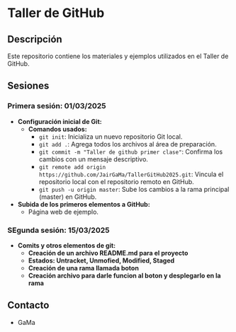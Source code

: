 # Taller de GitHub

## Descripción

Este repositorio contiene los materiales y ejemplos utilizados en el Taller de GitHub.

## Sesiones

### Primera sesión: 01/03/2025

* **Configuración inicial de Git:**
    * **Comandos usados:**
        * `git init`: Inicializa un nuevo repositorio Git local.
        * `git add .`: Agrega todos los archivos al área de preparación.
        * `git commit -m "Taller de github primer clase"`: Confirma los cambios con un mensaje descriptivo.
        * `git remote add origin https://github.com/JairGaMa/TallerGitHub2025.git`: Vincula el repositorio local con el repositorio remoto en GitHub.
        * `git push -u origin master`: Sube los cambios a la rama principal (master) en GitHub.
* **Subida de los primeros elementos a GitHub:**
    * Página web de ejemplo.

### SEgunda sesión: 15/03/2025

* **Comits y otros elementos de git:**
    * **Creación de un archivo README.md para el proyecto**
    * **Estados: Untracket, Unmofied, Modified, Staged**
    * **Creación de una rama llamada boton**
    * **Creación archivo para darle funcion al boton y desplegarlo en la rama**

## Contacto

* GaMa
